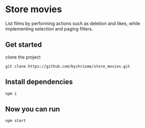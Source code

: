 # Store movies
List films by performing actions such as deletion and likes, while implementing selection and paging filters.

## Get started

clone the project

`git clone https://github.com/bychrisme/store_movies.git`

## Install dependencies

`npm i`

## Now you can run 

`npm start`


